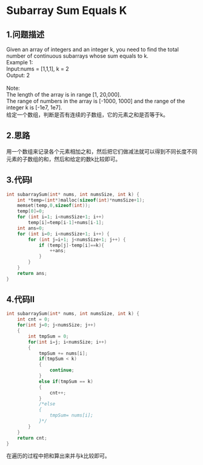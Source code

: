 Subarray Sum Equals K
===

1.问题描述
---

Given an array of integers and an integer k, you need to find the total number of continuous subarrays whose sum equals to k.<br>
Example 1:<br>
Input:nums = [1,1,1], k = 2<br>
Output: 2<br>
<br>
Note:<br>
The length of the array is in range [1, 20,000].<br>
The range of numbers in the array is [-1000, 1000] and the range of the integer k is [-1e7, 1e7].<br>
给定一个数组，判断是否有连续的子数组，它的元素之和是否等于k。

2.思路
---

用一个数组来记录各个元素相加之和，然后把它们做减法就可以得到不同长度不同元素的子数组的和，然后和给定的数k比较即可。

3.代码I
---

```c
int subarraySum(int* nums, int numsSize, int k) {
    int *temp=(int*)malloc(sizeof(int)*numsSize+1);
    memset(temp,0,sizeof(int));
    temp[0]=0;
    for (int i=1; i<numsSize+1; i++)
        temp[i]=temp[i-1]+nums[i-1];
    int ans=0;
    for (int i=0; i<numsSize+1; i++) {
        for (int j=i+1; j<numsSize+1; j++) {
            if (temp[j]-temp[i]==k){
                ++ans;
            }
        }
    }
    return ans;
}
```

4.代码II
---

```c
int subarraySum(int* nums, int numsSize, int k) {
    int cnt = 0;
    for(int j=0; j<numsSize; j++)
    {
        int tmpSum = 0;
        for(int i=j; i<numsSize; i++)
        {
            tmpSum += nums[i];
            if(tmpSum < k)
            {
                continue;
            }
            else if(tmpSum == k)
            {
                cnt++;
            }
            /*else
            {
                tmpSum= nums[i];
            }*/
        }
    }
    return cnt;
}
```

在遍历的过程中把和算出来并与k比较即可。

